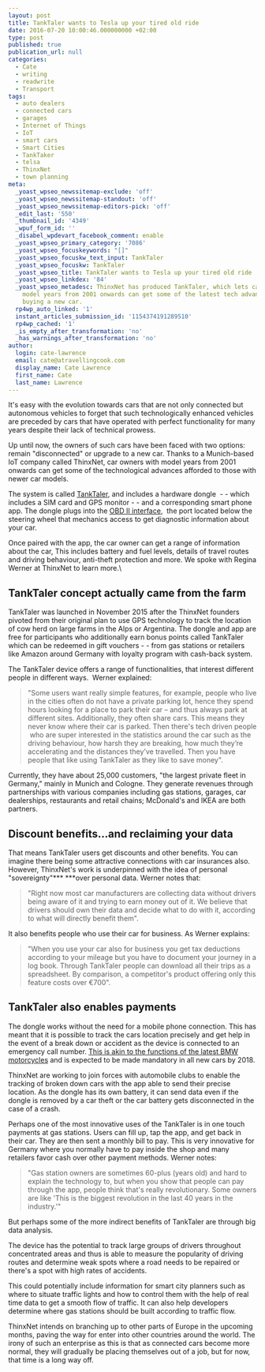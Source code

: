 ```yaml
---
layout: post
title: TankTaler wants to Tesla up your tired old ride
date: 2016-07-20 10:00:46.000000000 +02:00
type: post
published: true
publication_url: null
categories:
  - Cate
  - writing
  - readwrite
  - Transport
tags:
  - auto dealers
  - connected cars
  - garages
  - Internet of Things
  - IoT
  - smart cars
  - Smart Cities
  - TankTaker
  - telsa
  - ThinxNet
  - town planning
meta:
  _yoast_wpseo_newssitemap-exclude: 'off'
  _yoast_wpseo_newssitemap-standout: 'off'
  _yoast_wpseo_newssitemap-editors-pick: 'off'
  _edit_last: '550'
  _thumbnail_id: '4349'
  _wpuf_form_id: ''
  _disabel_wpdevart_facebook_comment: enable
  _yoast_wpseo_primary_category: '7086'
  _yoast_wpseo_focuskeywords: "[]"
  _yoast_wpseo_focuskw_text_input: TankTaler
  _yoast_wpseo_focuskw: TankTaler
  _yoast_wpseo_title: TankTaler wants to Tesla up your tired old ride
  _yoast_wpseo_linkdex: '84'
  _yoast_wpseo_metadesc: ThinxNet has produced TankTaler, which lets car owners with
    model years from 2001 onwards can get some of the latest tech advances without
    buying a new car.
  rp4wp_auto_linked: '1'
  instant_articles_submission_id: '1154374191289510'
  rp4wp_cached: '1'
  _is_empty_after_transformation: 'no'
  _has_warnings_after_transformation: 'no'
author:
  login: cate-lawrence
  email: cate@atravellingcook.com
  display_name: Cate Lawrence
  first_name: Cate
  last_name: Lawrence
---
```

It's easy with the evolution towards cars that are not only connected
but autonomous vehicles to forget that such technologically enhanced
vehicles are preceded by cars that have operated with perfect
functionality for many years despite their lack of technical prowess.

Up until now, the owners of such cars have been faced with two options:
remain "disconnected" or upgrade to a new car. Thanks to a Munich-based
IoT company called ThinxNet, car owners with model years from 2001
onwards can get some of the technological advances afforded to those
with newer car models.

The system is called [TankTaler](https://www.tanktaler.de/), and
includes a hardware dongle  - - which includes a SIM card and GPS
monitor - - and a corresponding smart phone app. The dongle plugs into
the [OBD II
interface](https://www.makeuseof.com/tag/obd-ii-port-used/),  the port
located below the steering wheel that mechanics access to get diagnostic
information about your car.

Once paired with the app, the car owner can get a range of information
about the car, This includes battery and fuel levels, details of travel
routes and driving behaviour, anti-theft protection and more. We spoke
with Regina Werner at ThinxNet to learn more.\

TankTaler concept actually came from the farm
---------------------------------------------

TankTaler was launched in November 2015 after the ThinxNet founders
pivoted from their original plan to use GPS technology to track the
location of cow herd on large farms in the Alps or Argentina. The dongle
and app are free for participants who additionally earn bonus points
called TankTaler which can be redeemed in gift vouchers - - from gas
stations or retailers like Amazon around Germany with loyalty program
with cash-back system.

The TankTaler device offers a range of functionalities, that interest
different people in different ways.  Werner explained:

> "Some users want really simple features, for example, people who live
> in the cities often do not have a private parking lot, hence they
> spend hours looking for a place to park their car – and thus always
> park at different sites. Additionally, they often share cars. This
> means they never know where their car is parked. Then there's tech
> driven people  who are super interested in the statistics around the
> car such as the driving behaviour, how harsh they are breaking, how
> much they’re accelerating and the distances they’ve travelled. Then
> you have people that like using TankTaler as they like to save money".

Currently, they have about 25,000 customers, "the largest private fleet
in Germany," mainly in Munich and Cologne. They generate revenues
through partnerships with various companies including gas stations,
garages, car dealerships, restaurants and retail chains; McDonald's and
IKEA are both partners.

Discount benefits...and reclaiming your data
--------------------------------------------

That means TankTaler users get discounts and other benefits. You can
imagine there being some attractive connections with car insurances
also. However, ThinxNet's work is underpinned with the idea of personal
"sovereignty"*** ***over personal data. Werner notes that:

> "Right now most car manufacturers are collecting data without drivers
> being aware of it and trying to earn money out of it. We believe that
> drivers should own their data and decide what to do with it, according
> to what will directly benefit them".

It also benefits people who use their car for business. As Werner
explains:

> "When you use your car also for business you get tax deductions
> according to your mileage but you have to document your journey in a
> log book. Through TankTaler people can download all their trips as a
> spreadsheet. By comparison, a competitor's product offering only this
> feature costs over €700".

TankTaler also enables payments
-------------------------------

The dongle works without the need for a mobile phone connection. This
has meant that it is possible to track the cars location precisely and
get help in the event of a break down or accident as the device is
connected to an emergency call number. [This is akin to the functions of
the latest BMW
motorcycles](https://readwrite.com/2016/05/23/calm-cruel-connected-iot-hits-misses-may-vr1/) and
is expected to be made mandatory in all new cars by 2018.

ThinxNet are working to join forces with automobile clubs to enable the
tracking of broken down cars with the app able to send their precise
location. As the dongle has its own battery, it can send data even if
the dongle is removed by a car theft or the car battery gets
disconnected in the case of a crash.

Perhaps one of the most innovative uses of the TankTaler is in one touch
payments at gas stations. Users can fill up, tap the app, and get back
in their car. They are then sent a monthly bill to pay. This is very
innovative for Germany where you normally have to pay inside the shop
and many retailers favor cash over other payment methods. Werner notes:

> "Gas station owners are sometimes 60-plus (years old) and hard to
> explain the technology to, but when you show that people can pay
> through the app, people think that's really revolutionary. Some owners
> are like 'This is the biggest revolution in the last 40 years in the
> industry.'"

But perhaps some of the more indirect benefits of TankTaler are through
big data analysis.

The device has the potential to track large groups of drivers throughout
concentrated areas and thus is able to measure the popularity of driving
routes and determine weak spots where a road needs to be repaired or
there's a spot with high rates of accidents.

This could potentially include information for smart city planners such
as where to situate traffic lights and how to control them with the help
of real time data to get a smooth flow of traffic. It can also help
developers determine where gas stations should be built according to
traffic flow.

ThinxNet intends on branching up to other parts of Europe in the
upcoming months, paving the way for enter into other countries around
the world. The irony of such an enterprise as this is that as connected
cars become more normal, they will gradually be placing themselves out
of a job, but for now, that time is a long way off.
